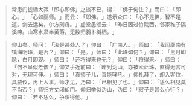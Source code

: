 
> 常患门徒诵大寂「即心即佛」之谈不已，谓：​「佛于何住？​」而曰：​「即心。​」​「心如画师。​」而云：​「即佛。​」遂示众曰：​「心不是佛，智不是道。剑去远矣，尔方刻舟。​」虚堂愚颂云：​「昨日因过竹院西，邻家稚子隔溪啼。山寒水肃半黄落，无数归鸦卜树栖。​」

> 仰山参。师问：​「汝是甚处人？​」仰曰：​「广南人。​」师曰：​「我闻廣南有镇海明珠，是否？​」仰曰：​「是。​」师曰：​「此珠如何？​」仰曰：​「黑月即隐，白月即现。​」师曰：​「还将得来也无？​」仰曰：​「将得来。​」师曰：​「何不呈似老僧？​」仰叉手近前曰：​「昨到沩山，亦被索此珠，直得无言可对，无理可伸。​」师曰：​「真师子儿，善能哮吼。​」仰礼拜了，却入客位，具威仪，再上人事。师才见，乃曰：​「已相见了也。​」仰曰：​「恁么相见莫不当否？​」师归方丈闭却门。仰归举似沩山，沩曰：​「寂子是甚么心行？​」仰曰：​「若不恁么，争识得他。​」
